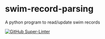 # swim-record-parsing
A python program to read/update swim records

[![GitHub Super-Linter](https://github.com/astridos2go/swim-record-parsing/workflows/Lint%20Code%20Base/badge.svg)](https://github.com/marketplace/actions/super-linter)